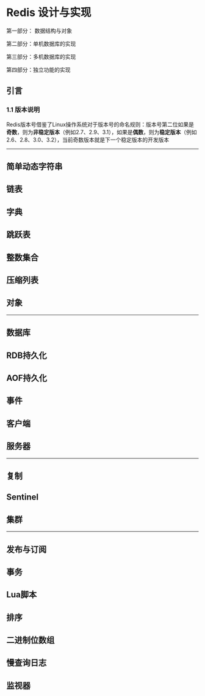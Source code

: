 # Redis 设计与实现

第一部分： 数据结构与对象

第二部分：单机数据库的实现

第三部分：多机数据库的实现

第四部分：独立功能的实现

## 引言

### 1.1 版本说明

Redis版本号借鉴了Linux操作系统对于版本号的命名规则：版本号第二位如果是**奇数**，则为**非稳定版本**（例如2.7、2.9、3.1），如果是**偶数**，则为**稳定版本**（例如2.6、2.8、3.0、3.2），当前奇数版本就是下一个稳定版本的开发版本

---

## 简单动态字符串



## 链表

## 字典

## 跳跃表

## 整数集合

## 压缩列表

## 对象

---

## 数据库

## RDB持久化

## AOF持久化

## 事件

## 客户端

## 服务器

---

## 复制

## Sentinel

## 集群

---

## 发布与订阅

## 事务

## Lua脚本

## 排序

## 二进制位数组

## 慢查询日志

## 监视器









 

